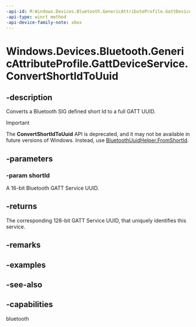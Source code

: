 ```yaml
---
-api-id: M:Windows.Devices.Bluetooth.GenericAttributeProfile.GattDeviceService.ConvertShortIdToUuid(System.UInt16)
-api-type: winrt method
-api-device-family-note: xbox
---
```


<!-- Method syntax
public System.Guid ConvertShortIdToUuid(System.UInt16 shortId)
-->

# Windows.Devices.Bluetooth.GenericAttributeProfile.GattDeviceService.ConvertShortIdToUuid

## -description
Converts a Bluetooth SIG defined short Id to a full GATT UUID.

> [!IMPORTANT]
> The **ConvertShortIdToUuid** API is deprecated, and it may not be available in future versions of Windows. Instead, use [BluetoothUuidHelper.FromShortId](/uwp/api/windows.devices.bluetooth.bluetoothuuidhelper.fromshortid).

## -parameters
### -param shortId
A 16-bit Bluetooth GATT Service UUID.

## -returns
The corresponding 128-bit GATT Service UUID, that uniquely identifies this service.

## -remarks

## -examples

## -see-also

## -capabilities
bluetooth
